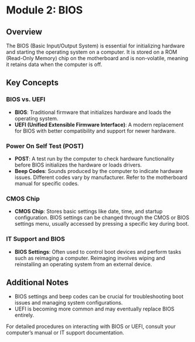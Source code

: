 # Module 2: BIOS

## Overview
The BIOS (Basic Input/Output System) is essential for initializing hardware and starting the operating system on a computer. It is stored on a ROM (Read-Only Memory) chip on the motherboard and is non-volatile, meaning it retains data when the computer is off.

## Key Concepts

### BIOS vs. UEFI
- **BIOS**: Traditional firmware that initializes hardware and loads the operating system.
- **UEFI (Unified Extensible Firmware Interface)**: A modern replacement for BIOS with better compatibility and support for newer hardware.

### Power On Self Test (POST)
- **POST**: A test run by the computer to check hardware functionality before BIOS initializes the hardware or loads drivers.
- **Beep Codes**: Sounds produced by the computer to indicate hardware issues. Different codes vary by manufacturer. Refer to the motherboard manual for specific codes.

### CMOS Chip
- **CMOS Chip**: Stores basic settings like date, time, and startup configuration. BIOS settings can be changed through the CMOS or BIOS settings menu, usually accessed by pressing a specific key during boot.

### IT Support and BIOS
- **BIOS Settings**: Often used to control boot devices and perform tasks such as reimaging a computer. Reimaging involves wiping and reinstalling an operating system from an external device.

## Additional Notes
- BIOS settings and beep codes can be crucial for troubleshooting boot issues and managing system configurations.
- UEFI is becoming more common and may eventually replace BIOS entirely.

For detailed procedures on interacting with BIOS or UEFI, consult your computer’s manual or IT support documentation.
